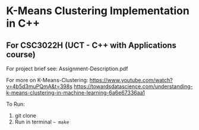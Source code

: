 # K-Means Clustering Implementation in C++
## For CSC3022H (UCT - C++ with Applications course)

For project brief see: Assignment-Description.pdf

For more on K-Means-Clustering:
https://www.youtube.com/watch?v=4b5d3muPQmA&t=398s
https://towardsdatascience.com/understanding-k-means-clustering-in-machine-learning-6a6e67336aa1

To Run:
1. git clone
2. Run in terminal
`~ make`
